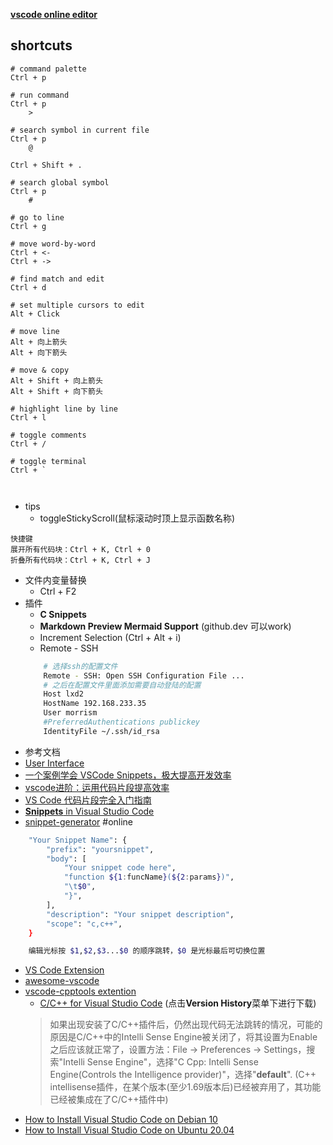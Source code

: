 
[**vscode online editor**](https://vscode.dev/)

## shortcuts
```
# command palette
Ctrl + p

# run command
Ctrl + p
	>

# search symbol in current file
Ctrl + p
	@

Ctrl + Shift + .

# search global symbol
Ctrl + p
	#

# go to line
Ctrl + g

# move word-by-word
Ctrl + <-
Ctrl + ->

# find match and edit
Ctrl + d

# set multiple cursors to edit
Alt + Click

# move line
Alt + 向上箭头
Alt + 向下箭头

# move & copy
Alt + Shift + 向上箭头
Alt + Shift + 向下箭头

# highlight line by line
Ctrl + l

# toggle comments
Ctrl + /

# toggle terminal
Ctrl + `



```

- tips
	- toggleStickyScroll(鼠标滚动时顶上显示函数名称)

```
快捷键
展开所有代码块：Ctrl + K, Ctrl + 0
折叠所有代码块：Ctrl + K, Ctrl + J
```

- 文件内变量替换
	- Ctrl + F2
- 插件
	- **C Snippets**
	- **Markdown Preview Mermaid Support** (github.dev 可以work)
	- Increment Selection (Ctrl + Alt + i)
	- Remote - SSH
	```bash
		# 选择ssh的配置文件
		Remote - SSH: Open SSH Configuration File ...
		# 之后在配置文件里面添加需要自动登陆的配置
		Host lxd2
        HostName 192.168.233.35
        User morrism
        #PreferredAuthentications publickey
        IdentityFile ~/.ssh/id_rsa
	```
- 参考文档
- [User Interface](https://code.visualstudio.com/docs/getstarted/userinterface)
- [一个案例学会 VSCode Snippets，极大提高开发效率](https://zhuanlan.zhihu.com/p/457062272)
- [vscode进阶：运用代码片段提高效率](https://zhuanlan.zhihu.com/p/357377511)
- [VS Code 代码片段完全入门指南](https://www.freecodecamp.org/chinese/news/definitive-guide-to-snippets-visual-studio-code/)
- [**Snippets** in Visual Studio Code](https://code.visualstudio.com/docs/editor/userdefinedsnippets)
- [snippet-generator](https://snippet-generator.app/?description=&tabtrigger=&snippet=&mode=vscode) #online
```bash
	"Your Snippet Name": {
		"prefix": "yoursnippet",
		"body": [
			"Your snippet code here",
			"function ${1:funcName}(${2:params})",
			"\t$0",
			"}",
		],
		"description": "Your snippet description",
		"scope": "c,c++",
	}

	编辑光标按 $1,$2,$3...$0 的顺序跳转，$0 是光标最后可切换位置
```
- [VS Code Extension](https://github.com/topics/vscode-extension)
- [awesome-vscode](https://github.com/viatsko/awesome-vscode)
- [vscode-cpptools extention](https://github.com/microsoft/vscode-cpptools)
	- [C/C++ for Visual Studio Code](https://marketplace.visualstudio.com/items?itemName=ms-vscode.cpptools) (点击**Version History**菜单下进行下载)
	> 如果出现安装了C/C++插件后，仍然出现代码无法跳转的情况，可能的原因是C/C++中的Intelli Sense Engine被关闭了，将其设置为Enable之后应该就正常了，设置方法：File -> Preferences -> Settings，搜索"Intelli Sense Engine"，选择"C Cpp: Intelli Sense Engine(Controls the Intelligence provider)"，选择"**default**". (C++ intellisense插件，在某个版本(至少1.69版本后)已经被弃用了，其功能已经被集成在了C/C++插件中)
- [How to Install Visual Studio Code on Debian 10](https://linuxize.com/post/how-to-install-visual-studio-code-on-debian-10/)
- [How to Install Visual Studio Code on Ubuntu 20.04](https://linuxize.com/post/how-to-install-visual-studio-code-on-ubuntu-20-04/)